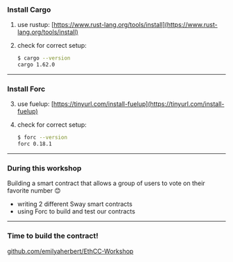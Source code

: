 ### Install Cargo

1. use rustup: [https://www.rust-lang.org/tools/install](https://www.rust-lang.org/tools/install)

2. check for correct setup:

    ```bash
    $ cargo --version
    cargo 1.62.0
    ```

---

### Install Forc

3. use fuelup: [https://tinyurl.com/install-fuelup](https://tinyurl.com/install-fuelup)

4. check for correct setup:

    ```bash
    $ forc --version
    forc 0.18.1
    ```

---

### During this workshop

Building a smart contract that allows a group of users to vote on their favorite number 😊

- writing 2 different Sway smart contracts
- using Forc to build and test our contracts

---

### Time to build the contract!

[github.com/emilyaherbert/EthCC-Workshop](https://github.com/emilyaherbert/EthCC-Workshop)